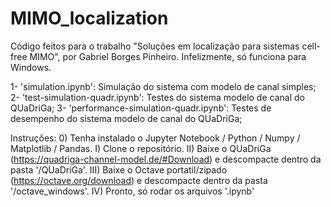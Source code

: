 # MIMO_localization
Código feitos para o trabalho "Soluções em localização para sistemas cell-free MIMO", por Gabriel Borges Pinheiro.
Infelizmente, só funciona para Windows.

1- 'simulation.ipynb': Simulação do sistema com modelo de canal simples;
2- 'test-simulation-quadr.ipynb': Testes do sistema modelo de canal do QUaDriGa;
3- 'performance-simulation-quadr.ipynb': Testes de desempenho do sistema modelo de canal do QUaDriGa;

Instruções:
0) Tenha instalado o Jupyter Notebook / Python / Numpy / Matplotlib / Pandas.
I) Clone o repositório.
II) Baixe o QUaDriGa (https://quadriga-channel-model.de/#Download) e descompacte dentro da pasta '/QUaDriGa'.
III) Baixe o Octave portatil/zipado (https://octave.org/download) e descompacte dentro da pasta '/octave_windows'.
IV) Pronto, só rodar os arquivos '.ipynb'

